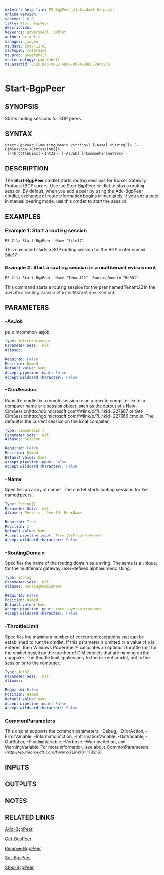```yaml
---
external help file: PS_BgpPeer_v1.0.cdxml-help.xml
online version: 
schema: 2.0.0
title: Start-BgpPeer
description: 
keywords: powershell, cmdlet
author: brianlic
manager: jasgro
ms.date: 2017-12-05
ms.topic: reference
ms.prod: powershell
ms.technology: powershell
ms.assetid: ECED1D43-9CE2-4B06-907A-9BEC72A0B235
---
```


# Start-BgpPeer

## SYNOPSIS
Starts routing sessions for BGP peers.

## SYNTAX

```
Start-BgpPeer [-RoutingDomain <String>] [-Name] <String[]> [-CimSession <CimSession[]>]
 [-ThrottleLimit <Int32>] [-AsJob] [<CommonParameters>]
```

## DESCRIPTION
The **Start-BgpPeer** cmdlet starts routing sessions for Border Gateway Protocol (BGP) peers.
Use the Stop-BgpPeer cmdlet to stop a routing session.
By default, when you add a peer by using the Add-BgpPeer cmdlet, exchange of route information begins immediately.
If you add a peer in manual peering mode, use this cmdlet to start the session.

## EXAMPLES

### Example 1: Start a routing session
```
PS C:\> Start-BgpPeer -Name "Site17"
```

This command starts a BGP routing session for the BGP router named Site17.

### Example 2: Start a routing session in a multitenant evironment
```
PS C:\> Start-BgpPeer -Name "Tenant22" -RoutingDomain "Rd001"
```

This command starts a routing session for the peer named Tenant22 in the specified routing domain of a multitenant environment.

## PARAMETERS

### -AsJob
ps_cimcommon_asjob

```yaml
Type: SwitchParameter
Parameter Sets: (All)
Aliases: 

Required: False
Position: Named
Default value: None
Accept pipeline input: False
Accept wildcard characters: False
```

### -CimSession
Runs the cmdlet in a remote session or on a remote computer.
Enter a computer name or a session object, such as the output of a New-CimSessionhttp://go.microsoft.com/fwlink/p/?LinkId=227967 or Get-CimSessionhttp://go.microsoft.com/fwlink/p/?LinkId=227966 cmdlet.
The default is the current session on the local computer.

```yaml
Type: CimSession[]
Parameter Sets: (All)
Aliases: Session

Required: False
Position: Named
Default value: None
Accept pipeline input: False
Accept wildcard characters: False
```

### -Name
Specifies an array of names.
The cmdlet starts routing sessions for the named peers.

```yaml
Type: String[]
Parameter Sets: (All)
Aliases: PeerList, PeerId, PeerName

Required: True
Position: 1
Default value: None
Accept pipeline input: True (ByPropertyName)
Accept wildcard characters: False
```

### -RoutingDomain
Specifies the name of the routing domain as a string.
The name is a unique, for the multitenant gateway, user-defined alphanumeric string.

```yaml
Type: String
Parameter Sets: (All)
Aliases: RoutingDomainName

Required: False
Position: Named
Default value: None
Accept pipeline input: True (ByPropertyName)
Accept wildcard characters: False
```

### -ThrottleLimit
Specifies the maximum number of concurrent operations that can be established to run the cmdlet.
If this parameter is omitted or a value of `0` is entered, then Windows PowerShell® calculates an optimum throttle limit for the cmdlet based on the number of CIM cmdlets that are running on the computer.
The throttle limit applies only to the current cmdlet, not to the session or to the computer.

```yaml
Type: Int32
Parameter Sets: (All)
Aliases: 

Required: False
Position: Named
Default value: None
Accept pipeline input: False
Accept wildcard characters: False
```

### CommonParameters
This cmdlet supports the common parameters: -Debug, -ErrorAction, -ErrorVariable, -InformationAction, -InformationVariable, -OutVariable, -OutBuffer, -PipelineVariable, -Verbose, -WarningAction, and -WarningVariable. For more information, see about_CommonParameters (http://go.microsoft.com/fwlink/?LinkID=113216).

## INPUTS

## OUTPUTS

## NOTES

## RELATED LINKS

[Add-BgpPeer](./Add-BgpPeer.md)

[Get-BgpPeer](./Get-BgpPeer.md)

[Remove-BgpPeer](./Remove-BgpPeer.md)

[Set-BgpPeer](./Set-BgpPeer.md)

[Stop-BgpPeer](./Stop-BgpPeer.md)

